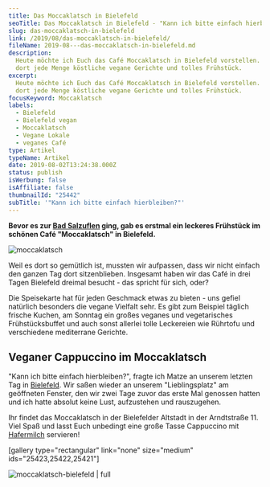 ```yaml
---
title: Das Moccaklatsch in Bielefeld
seoTitle: Das Moccaklatsch in Bielefeld - "Kann ich bitte einfach hierbleiben?"
slug: das-moccaklatsch-in-bielefeld
link: /2019/08/das-moccaklatsch-in-bielefeld/
fileName: 2019-08---das-moccaklatsch-in-bielefeld.md
description:
  Heute möchte ich Euch das Café Moccaklatsch in Bielefeld vorstellen. Es gibt
  dort jede Menge köstliche vegane Gerichte und tolles Frühstück.
excerpt:
  Heute möchte ich Euch das Café Moccaklatsch in Bielefeld vorstellen. Es gibt
  dort jede Menge köstliche vegane Gerichte und tolles Frühstück.
focusKeyword: Moccaklatsch
labels:
  - Bielefeld
  - Bielefeld vegan
  - Moccaklatsch
  - Vegane Lokale
  - veganes Café
type: Artikel
typeName: Artikel
date: 2019-08-02T13:24:38.000Z
status: publish
isWerbung: false
isAffiliate: false
thumbnailId: "25442"
subTitle: '"Kann ich bitte einfach hierbleiben?"'
---
```


<strong>Bevor es zur [Bad Salzuflen](/2019/07/sparrenburg-bielefeld/) ging, gab
es erstmal ein leckeres Frühstück im schönen Café "Moccaklatsch" in
Bielefeld.</strong>

![moccaklatsch](http://cardamonchai.com/wp-content/uploads/2019/07/2019-04-21-externsteine-teutoburger-wald-21-400x533.jpg)

Weil es dort so gemütlich ist, mussten wir aufpassen, dass wir nicht einfach den
ganzen Tag dort sitzenblieben. Insgesamt haben wir das Café in drei Tagen
Bielefeld dreimal besucht - das spricht für sich, oder?

Die Speisekarte hat für jeden Geschmack etwas zu bieten - uns gefiel natürlich
besonders die vegane Vielfalt sehr. Es gibt zum Beispiel täglich frische Kuchen,
am Sonntag ein großes veganes und vegetarisches Frühstücksbuffet und auch sonst
allerlei tolle Leckereien wie Rührtofu und verschiedene mediterrane Gerichte.

## Veganer Cappuccino im Moccaklatsch

"Kann ich bitte einfach hierbleiben?", fragte ich Matze an unserem letzten Tag
in [Bielefeld](/2019/07/bielefeld/). Wir saßen wieder an unserem
"Lieblingsplatz" am geöffneten Fenster, den wir zwei Tage zuvor das erste Mal
genossen hatten und ich hatte absolut keine Lust, aufzustehen und rauszugehen.

Ihr findet das Moccaklatsch in der Bielefelder Altstadt in der Arndtstraße 11.
Viel Spaß und lasst Euch unbedingt eine große Tasse Cappuccino mit
[Hafermilch](/2014/09/pflanzenmilch-wieso-denn-blos/) servieren!

[gallery type="rectangular" link="none" size="medium" ids="25423,25422,25421"]

![moccaklatsch-bielefeld | full](http://cardamonchai.com/wp-content/uploads/2019/08/moccaklatsch-bielefeld.png)
